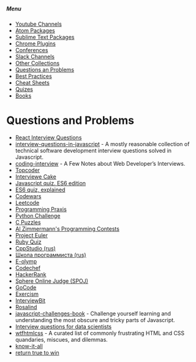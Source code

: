 ##### Menu
* [Youtube Channels](https://github.com/Deeech/it-collection/blob/master/YoutubeChannels.md)
* [Atom Packages](https://github.com/Deeech/it-collection/blob/master/AtomPackages.md)
* [Sublime Text Packages](https://github.com/Deeech/it-collection/blob/master/SublimePackages.md)
* [Chrome Plugins](https://github.com/Deeech/it-collection/blob/master/ChromePlugins.md)
* [Conferences](https://github.com/Deeech/it-collection/blob/master/Conferences.md)
* [Slack Channels](https://github.com/Deeech/it-collection/blob/master/SlackChannels.md)
* [Other Collections](https://github.com/Deeech/it-collection/blob/master/OtherCollections.md)
* [Questions an Problems](https://github.com/Deeech/it-collection/blob/master/QuestsAndProblms.md)
* [Best Practices](https://github.com/Deeech/it-collection/blob/master/BestPractices.md)
* [Cheat Sheets](https://github.com/Deeech/it-collection/blob/master/CheatSheets.md)
* [Quizes](https://github.com/Deeech/it-collection/blob/master/Quizes.md)
* [Books](https://github.com/Deeech/it-collection/blob/master/Books.md)


# Questions and Problems
* [React Interview Questions](https://tylermcginnis.com/react-interview-questions/)
* [interview-questions-in-javascript](https://github.com/kennymkchan/interview-questions-in-javascript) - A mostly reasonable collection of technical software development interview questions solved in Javascript.
* [coding-interview](http://blog.sapegin.me/all/coding-interview) - A Few Notes about Web Developer’s Interviews.
* [Topcoder](https://www.topcoder.com/)
* [Interviewe Cake](https://www.interviewcake.com/)
* [Javascript quiz. ES6 edition](http://perfectionkills.com/javascript-quiz-es6/)
* [ES6 quiz, explained](https://gist.github.com/DmitrySoshnikov/3928607cb8fdba42e712)
* [Codewars](https://www.codewars.com/)
* [Leetcode](https://leetcode.com/)
* [Programming Praxis](https://programmingpraxis.com/)
* [Python Challenge](http://www.pythonchallenge.com/)
* [C Puzzles](http://www.gowrikumar.com/c/index.php)
* [Al Zimmermann's Programming Contests](http://azspcs.com/)
* [Project Euler](https://projecteuler.net/)
* [Ruby Quiz](http://rubyquiz.com/)
* [CppStudio (rus)](http://cppstudio.com/cat/285/)
* [Школа программиста (rus)](http://acmp.ru/)
* [E-olymp](https://www.e-olymp.com/)
* [Codechef](https://empireofcode.com/)
* [HackerRank](https://www.hackerrank.com/)
* [Sphere Online Judge (SPOJ)](http://www.spoj.com/)
* [GoCode](http://gocode.io/)
* [Exercism](http://exercism.io/)
* [InterviewBit](https://www.interviewbit.com/)
* [Rosalind](http://rosalind.info/problems/locations/)
* [javascript-challenges-book](https://github.com/tcorral/javascript-challenges-book) - Challenge yourself learning and understanding the most obscure and tricky parts of Javascript.
* [Interview questions for data scientists](https://shapescience.xyz/blog/interview-questions-for-data-scientists/)
* [wtfhtmlcss](http://wtfhtmlcss.com/#doctype) - A curated list of commonly frustrating HTML and CSS quandaries, miscues, and dilemmas.
* [know-it-all](https://know-it-all.io/)
* [return true to win](https://alf.nu/ReturnTrue)
